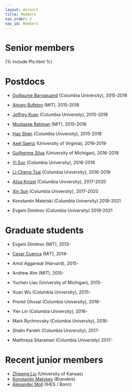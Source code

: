 ```yaml
---
layout: default
title: Members
nav_order: 2
nav_id: Members
---
```


# Senior members

{% include PIs.html %}

# Postdocs

- [Guillaume Barraquand][guil] (Columbia University), 2015-2018
- [Alexey Bufetov][abuf] (MIT), 2015-2018
- [Jeffrey Kuan][jeff] (Columbia University), 2015-2018
- [Mustazee Rahman][mustazee] (MIT), 2015-2018
- [Hao Shen][hao] (Columbia University), 2015-2018

- [Axel Saenz][axel] (University of Virginia), 2016-2019
- [Guilherme Silva][silva] (University of Michigan), 2016-2019
- [Yi Sun][yi] (Columbia University), 2016-2019
- [Li-Cheng Tsai][licheng] (Columbia University), 2016-2019

- [Alisa Knizel][alisa] (Columbia University), 2017-2020
- [Xin Sun][xin] (Columbia University), 2017-2020

- Konstantin Matetski (Columbia University) 2018-2021
- Evgeni Dimitrov (Columbia University) 2018-2021

# Graduate students

- Evgeni Dimitrov (MIT), 2013-

- [Cesar Cuenca][cesar] (MIT), 2014-

- Amol Aggarwal (Harvard), 2015-
- Andrew Ahn (MIT), 2015-
- Yuchen Liao (University of Michigan), 2015-
- Xuan Wu (Columbia University), 2015-

- Promit Ghosal (Columbia University), 2016-
- Yier Lin (Columbia University), 2016-
- Mark Rychnovsky (Columbia University), 2016-

- Shalin Parekh (Columbia University), 2017-
- Maithreya Sitaraman (Columbia University) 2017-

# Recent junior members

- [Zhipeng Liu][zhipeng] (University of Kansas)
- [Konstantin Matveev][kostya] (Brandeis)
- [Alexander Moll][moll] (IHES / Bonn)




[jb]: http://www.math.lsa.umich.edu/~baik/Welcome.html
[ic]: http://www.math.columbia.edu/~corwin/
[vg]: http://www.mccme.ru/~vadicgor/
[ab]: http://math.mit.edu/people/profile.php?pid=1222
[lp]: http://faculty.virginia.edu/petrov/

[axel]: http://faculty.virginia.edu/saenz/
[guil]: http://math.columbia.edu/~barraquand/
[jeff]: http://www.math.columbia.edu/~kuan/
[xin]: http://www.math.columbia.edu/~xinsun/
[yi]: http://yisun.io/
[licheng]: https://lc-tsai.github.io/
[alisa]: https://sites.google.com/view/alisaknizel/home
[hao]: http://www.math.columbia.edu/~hshen/
[abuf]: https://sites.google.com/site/alexeybufetov/home
[mustazee]: http://math.mit.edu/~mustazee/
[moll]: http://www.ihes.fr/~moll/
[kostya]: http://www.brandeis.edu/facultyguide/person.html?emplid=6dab03864a2fd23f5d5a08280ff66a845ebc8fa5
[zhipeng]: http://zhipeng.faculty.ku.edu/
[cesar]: http://math.mit.edu/~cuenca/
[silva]:https://sites.google.com/site/guilhermesilvamath/
